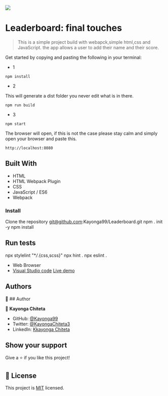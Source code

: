 ![](https://img.shields.io/badge/Microverse-blueviolet)

# Leaderboard: final touches

> This is a simple project build with webapck,simple html,css and JavaScript. the app allows a user to add their name and their score.

Get started by copying and pasting the following in your terminal: 
- 1
```
npm install
```

- 2

 This will generate a dist folder you never edit what is in there.
```
npm run build
```

- 3

```
npm start
```
The browser will open, if this is not the case please stay calm and simply open your browser and paste this.
```
http://localhost:8080
```

## Built With

- HTML
- HTML Webpack Plugin
- CSS
- JavaScript / ES6
- Webpack

### Install

Clone the repository
git@github.com:Kayonga99/Leaderboard.git
npm . init -y
npm install

## Run tests

npx stylelint "\*_/_.{css,scss}"
npx hint .
npx eslint .

- Web Browser
- [Visual Studio code](https://code.visualstudio.com/)
[Live demo](https://startling-clafoutis-8d8279.netlify.app/)
## Authors

👤 ## Author

👤 **Kayonga Chiteta**

- GitHub: [@Kayonga99](https://github.com/Kayonga99)
- Twitter: [@KayongaChiteta3](https://twitter.com/KayongaChiteta3?t=gfILCjmltzGRZOx6FZ8-nQ&s=08)
- LinkedIn: [Kkayonga Chiteta](https://www.linkedin.com/in/kayonga-chiteta-776949227)

## Show your support

Give a ⭐️ if you like this project!

## 📝 License

This project is [MIT](./MIT.md) licensed.
